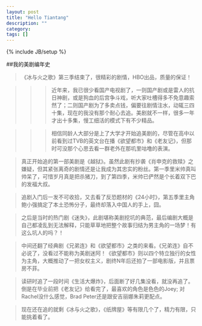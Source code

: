 ```yaml
---
layout: post
title: "Hello Tiantang"
description: ""
category: 
tags: []
---
```

{% include JB/setup %}

##我的美剧编年史

>《冰与火之歌》第三季结束了，很精彩的剧情，HBO出品，质量的保证！
  
>>>近年来，我已很少看国产电视剧了，一则国产剧或是雷人的抗日神剧，或是狗血的后宫争斗戏，听大家吐槽得多不免意趣索然了；二则国产剧为了多卖点钱，偏要往剧情注水，动辄三四十集，现在的我没有那个耐心去追。美剧就不一样，很多一年才出十多集，慢工细活的模式下有不少精品。
  
>>>相信同龄人大部分是上了大学才开始追美剧的，尽管在高中以前看到过TVB的英文台在播《欲望都市》和《老友记》，但那时可没那个心思去看一群老外在那叽里咕噜的表演。
  
>真正开始追的第一部美剧是《越狱》。虽然此剧有抄袭《肖申克的救赎》之嫌疑，但其紧张离奇的剧情还是让我成为其忠实的粉丝。第一季里米帅真叫帅呆了，可惜岁月真是把杀猪刀，到了第四季，米帅已俨然是个长着双下巴的发福大叔。
  
>追剧入门后一发不可收拾，又去看了反恐题材的《24小时》，第五季里主角鲍小强搞定了本土恐怖分子，最终却落入中国人的手上，囧。
  
>之后是当时的热门剧《迷失》，此剧堪称美剧挖坑的典范，最后编剧大概是自己都凌乱到无法解释，只能草草地把整个故事归结为男主角的一场梦！有这么坑人的吗？！
  
>中间还翻了经典剧《兄弟连》和《欲望都市》之类的来看。《兄弟连》自不必说了，没看过不能称为美剧迷阿！《欲望都市》则以四个特立独行的女性为主角，大概推动了一把女权主义，剧终N年后还拍了一部电影版，并且票房不菲。
  
>读研时追了一段时间《生活大爆炸》，后面断了好几集没看，就没再追了。倒是在毕业前把《老友记》给看完了，最喜欢的角色是色色的Joey; 对Rachel没什么感觉，Brad Peter还是跟安吉丽娜朱莉更配点。
  
>现在还在追的就剩《冰与火之歌》，《纸牌屋》等有限几个了，精力有限，只能挑着看了。